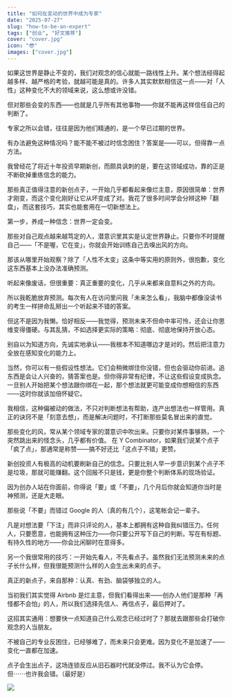 ```yaml
---
title: "如何在变动的世界中成为专家"
date: "2025-07-27"
slug: "how-to-be-an-expert"
tags: ["创业", "好文推荐"]
cover: "cover.jpg"
icon: "😎"
images: ["cover.jpg"]
---
```

如果这世界是静止不变的，我们对观念的信心就能一路线性上升。某个想法经得起越多样、越严格的考验，就越可能是真的。许多人其实默默相信这一点——对「人性」这种变化不大的领域来说，这么想或许没错。



但对那些会变的东西——也就是几乎所有其他事物——你就不能再这样信任自己的判断了。



专家之所以会错，往往是因为他们精通的，是一个早已过期的世界。



有办法避免这种情况吗？能不能不被过时信念困住？答案是——可以，但得靠一点方法。



我曾经花了将近十年投资早期新创，而颇具讽刺的是，要在这领域成功，靠的正是不断砍掉重练信念的能力。



那些真正值得注意的新创点子，一开始几乎都看起来像烂主意，原因很简单：世界才刚变，而这个变化刚好让它从坏变成了对。我花了很多时间学会分辨这种「翻盘」，而这套技巧，其实也能套用在一切新想法上。



第一步，养成一种信念：世界一定会变。



那些对自己观点越来越笃定的人，潜意识里其实是认定世界静止。只要你不时提醒自己——「不是喔，它在变」，你就会开始训练自己去嗅出风的方向。



那该从哪里开始观察？除了「人性不太变」这条中等实用的原则外，很抱歉，变化这东西基本上没办法准确预测。



听起来像废话，但很重要：真正重要的变化，几乎从来都来自意料之外的方向。



所以我乾脆放弃预测。每次有人在访问里问我「未来怎么看」，我脑中都像没读书的考生一样拼命乱掰出一个听起来不错的答案。



但这不是因为我懒。恰好相反——我觉得，预测未来不但命中率可怜，还会让你思维变得僵硬。与其乱猜，不如选择更实际的策略：彻底、彻底地保持开放心态。



别自以为知道方向，先诚实地承认——我根本不知道哪边才是对的。然后把注意力全放在感知变化的能力上。



当然，你可以有一些假设性想法。它们会稍微绑住你没错，但也会驱动你前进。追东西是会让人兴奋的，猜答案也是。但你得非常有纪律，不让这些假设变成执念。
一旦别人开始把某个想法跟你绑在一起，那个想法就更可能变成你想相信的东西——这时你就该加倍怀疑它。



我相信，这种偏被动的做法，不只对判断想法有帮助，连产出想法也一样管用。真正的诀窍不是「刻意去想」，而是解决问题时，不打断那些莫名冒出来的直觉。



那些变化的风，常从某个领域专家的潜意识中吹出来。只要你对某件事够熟，一个突然跳出来的怪念头，几乎都有价值。
在 Y Combinator，如果我们说某个点子「疯了点」，那通常是称赞——搞不好还比「这点子不错」更赞。



新创投资人有极高的动机要刷新自己的信念。只要比别人早一步意识到某个点子不是垃圾，那就可能赚翻。这个回报不只是钱，更是你整个判断体系的现场验证。



因为创办人站在你面前，你得说「要」或「不要」，几个月后你就会知道你当时是神预测，还是大走眼。



那些说「不要」而错过 Google 的人（真的有几个），这笔帐会记一辈子。



凡是对想法要「下注」而非只评论的人，基本上都拥有这种自我纠错压力。任何人，只要愿意，也能拥有这种压力——你只要公开写下自己的判断。写在有标题、有持久性的地方——你会比闲聊时在意得多。



另一个我很常用的技巧：一开始先看人，不先看点子。虽然我们无法预测未来的点子长什么样，但我很能预测什么样的人会生出未来的点子。



真正的新点子，来自那种：认真、有劲、脑袋够独立的人。



当初我们其实觉得 Airbnb 是烂主意，但我们看得出来——创办人他们是那种「再怪都不会怕」的人，所以我们选择先信人、再信点子，最后押对了。



这招其实通用：想要快一点知道自己什么观念已经过时了？那就去跟那些会打破你观念的人当朋友。



不被自己的专业反困住，已经够难了，而未来只会更难。因为变化不是加速了——变化一直都在加速。



点子会生出点子，这场连锁反应从旧石器时代就没停过。我不认为它会停。
但⋯⋯也许我会错。（最好是）




![](https://prod-files-secure.s3.us-west-2.amazonaws.com/112d0858-5090-4d34-a606-b75eb8d65fd2/46476355-9cf3-4e99-9b7a-3531bc426380/1000202064.png?X-Amz-Algorithm=AWS4-HMAC-SHA256&X-Amz-Content-Sha256=UNSIGNED-PAYLOAD&X-Amz-Credential=ASIAZI2LB4663CR2XRDD%2F20250920%2Fus-west-2%2Fs3%2Faws4_request&X-Amz-Date=20250920T183555Z&X-Amz-Expires=3600&X-Amz-Security-Token=IQoJb3JpZ2luX2VjEHoaCXVzLXdlc3QtMiJIMEYCIQDNsWJonQm4ysjV32TwzyVzrDMCZV7z0CSvq%2FtJdaqQ3gIhAPq%2FSKwpyW%2BvqlYAfpV78WPewVLpYlDare%2FjOsHgnHxuKogECPP%2F%2F%2F%2F%2F%2F%2F%2F%2F%2FwEQABoMNjM3NDIzMTgzODA1IgwYujCzw49Jvdv2fo4q3AORFaC%2FypcjBMxgV8pI45k4zppMDJ4ISmIxUmS3MVJHrC9lF%2FepkQGJDTvUp5fWk6SaSlbGkJK1wMxSVBqNuqool12Opnr5Kip2t%2FF4wwOKyavWn1HQUpKOEU7lN6oudszZalhrGm1cwuh2TtwRd0%2BzN4fz5XklC5K1tTHYF%2BemdwCeXbBTb8bqUzDwyaOwDwmJ3m9ktW3EhRo0amQGUri%2Bqk%2BaBvt%2Bx9VANUst67KQGW4JGixUFTFJo1EZRy5KITwhWoHfgGm7VT2j0v0Cu9iBSn32eaEVQFQVa0nSzckiu9T13Bz7pI%2BPxreeOUu3Li5JC6j66aYoFMvIQSObZkk%2F2Z1IiDdDkzVB%2B6Z%2FkXpCgkco5cfImF1RJyhV%2BVU5wiuFEoZ0F9HTOqVyavVWcubjTglNdcez29C2XmZ%2FoUCoaMENZ11tsyky4xjZP8rK2hxyqsVnUebJLxVesEO9fY5Oo3UnhEgj%2FESMhUF0BFUmiP9gtjXD%2Fj%2FrjOCefVAdxsWWS9VJxF45jo%2B63NvPuD0u7%2FIbY1dqREFit%2FN9MNEnRlsXIDvbjqBxLFaJuZxYeoMDGyIEmXhiPm%2FjHINtY8hiWf50QgFDeMJYh2dv7hcV8yLWfu9LNHFvKVHe4zC13LvGBjqkAW%2Bc8ay%2Fy6GUsS%2BPQsUdHFTkAHru3XEWvfS0boQHKS2hgvA0c0kOmkepzPLy%2F%2B4Z61wimJcOUTxy0tXPzxnydmxPQI1kcCK6yFoRdgFBx37IwEi2o5HHwx8%2Bq7Y0A%2FnvWNuFfoo9vJd3UNEl0uuFyRakQXOumTcIjsh9%2FSq9GHNYyEt6wSHtGv2UAAfB2QCHGJnqHJ4UfRUkbYE%2By1FzXyuM%2BFBL&X-Amz-Signature=0bf924c0f266b49ed66b3236a9f2e6d938a7e74d5807ceda4b4d5b1f3b60bffa&X-Amz-SignedHeaders=host&x-amz-checksum-mode=ENABLED&x-id=GetObject)

